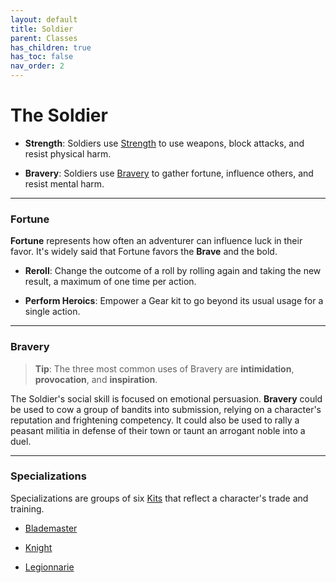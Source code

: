 ```yaml
---
layout: default
title: Soldier
parent: Classes
has_children: true
has_toc: false
nav_order: 2
---
```


# The Soldier

- **<span style="color: {{ site.soldier_color }}">Strength</span>**: Soldiers use [Strength](../../more/skills/strength.html) to use weapons, block attacks, and resist physical harm. 

- **<span style="color: {{ site.soldier_color }}">Bravery</span>**: Soldiers use [Bravery](../../more/skills/bravery.html) to gather fortune, influence others, and resist mental harm.

---

### Fortune

**Fortune** represents how often an adventurer can influence luck in their favor. It's widely said that Fortune favors the **<span style="color: {{ site.soldier_color }}">Brave</span>** and the bold.

- **Reroll**: Change the outcome of a roll by rolling again and taking the new result, a maximum of one time per action.

- **Perform Heroics**: Empower a Gear kit to go beyond its usual usage for a single action.

---

### Bravery

> **Tip**: The three most common uses of Bravery are **intimidation**, **provocation**, and **inspiration**.

The Soldier's social skill is focused on emotional persuasion. **<span style="color: {{ site.soldier_color }}">Bravery</span>** could be used to cow a group of bandits into submission, relying on a character's reputation and frightening competency. It could also be used to rally a peasant militia in defense of their town or taunt an arrogant noble into a duel.

---

### Specializations

Specializations are groups of six [Kits](../../gameplay/kits.html) that reflect a character's trade and training. 

* [Blademaster](../../more/specializations/blademaster.html)

* [Knight](../../more/specializations/knight.html)

* [Legionnarie](../../more/specializations/legionnaire.html)
